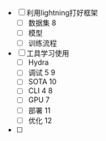 - [ ] 利用lightning打好框架
  - [ ] 数据集 8
  - [ ] 模型
  - [ ] 训练流程
- [ ] 工具学习使用  
  - [ ] Hydra
  - [ ] 调试 5 9 
  - [ ] SOTA 10
  - [ ] CLI 4 8
  - [ ] GPU 7
  - [ ] 部署 11
  - [ ] 优化 12
- [ ]